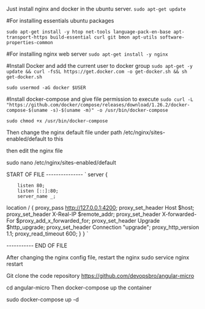 Just install nginx and docker in the ubuntu server.
`sudo apt-get update`

#For installing essentials ubuntu packages

`sudo apt-get install -y htop net-tools language-pack-en-base apt-transport-https build-essential curl git bmon apt-utils software-properties-common`

#For installing nginx web server
`sudo apt-get install -y nginx`

#Install Docker and add the current user to docker group
`sudo apt-get -y  update && curl -fsSL https://get.docker.com -o get-docker.sh && sh get-docker.sh`

`sudo usermod -aG docker $USER`

#Install docker-compose and give file permission to execute 
`sudo curl -L "https://github.com/docker/compose/releases/download/1.26.2/docker-compose-$(uname -s)-$(uname -m)" -o /usr/bin/docker-compose`

`sudo chmod +x /usr/bin/docker-compose`

Then change the nginx default file under path /etc/nginx/sites-enabled/default to this

then edit the nginx file 

sudo nano /etc/nginx/sites-enabled/default

START OF FILE ---------------
`
server {

        listen 80;
        listen [::]:80;
        server_name _;

location / {
        proxy_pass http://127.0.0.1:4200;
        proxy_set_header Host $host;
        proxy_set_header X-Real-IP $remote_addr;
        proxy_set_header X-forwarded-For $proxy_add_x_forwarded_for;
        proxy_set_header Upgrade $http_upgrade;
        proxy_set_header Connection "upgrade";
        proxy_http_version 1.1;
        proxy_read_timeout 600;
        }
}
`

-----------   END OF FILE

After changing the nginx config file, restart the nginx
sudo service nginx restart

Git  clone the code repository
https://github.com/devopsbro/angular-micro

cd angular-micro
Then docker-compose up the container

sudo docker-compose up -d
